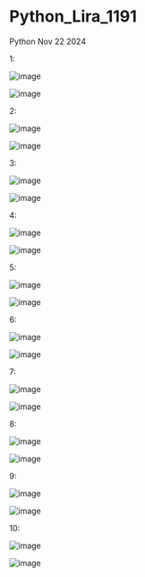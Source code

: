 # Python_Lira_1191
Python Nov 22 2024

1:

![image](https://github.com/user-attachments/assets/456dde86-5c14-44c3-9b11-2800bb1594a6)

![image](https://github.com/user-attachments/assets/720ebbb2-72b9-4541-a4f7-ddedead08604)

2:

![image](https://github.com/user-attachments/assets/733e5bdd-72eb-434e-ae0c-24d31c1edc85)

![image](https://github.com/user-attachments/assets/ec22aff4-c104-46e0-a737-1d35e141edc2)

3:

![image](https://github.com/user-attachments/assets/203f5063-69bc-4724-927a-5af6075e1b0b)

![image](https://github.com/user-attachments/assets/4bb5fed8-9fdc-41d4-9638-47f0f12c5174)

4:

![image](https://github.com/user-attachments/assets/883d28fd-0b93-4437-8112-a66fca0a6d59)

![image](https://github.com/user-attachments/assets/8f6e55a3-dfbc-4766-92d4-3303a2b1825f)

5:

![image](https://github.com/user-attachments/assets/f895d0df-7241-4096-9534-1764e5465788)

![image](https://github.com/user-attachments/assets/fe78a143-176b-4417-acf4-d3f711f91ef0)

6:

![image](https://github.com/user-attachments/assets/adf0c2e4-eca7-43b1-816f-55d9dcb476ae)

![image](https://github.com/user-attachments/assets/986a37b5-940c-44bf-b29b-eb8daf5cc643)

7:

![image](https://github.com/user-attachments/assets/05593401-c743-4853-aa0c-99265cc51391)

![image](https://github.com/user-attachments/assets/33bc5cd6-50c2-4c30-8d35-7f823fcadf77)

8:

![image](https://github.com/user-attachments/assets/13fb1374-d520-4d41-ae4e-760403ae1cdd)

![image](https://github.com/user-attachments/assets/7cf06ab2-cb9d-4b37-a854-885466909c6e)

9:

![image](https://github.com/user-attachments/assets/eb7a1796-0b9f-4065-b374-f67370cd61e4)

![image](https://github.com/user-attachments/assets/18fa1120-2b57-4fa5-9949-27c51888868b)

10:

![image](https://github.com/user-attachments/assets/70751854-c7a5-459c-a97e-b6dba70357b2)

![image](https://github.com/user-attachments/assets/ed63f1e3-509c-4bfd-a42e-5d875603906c)
